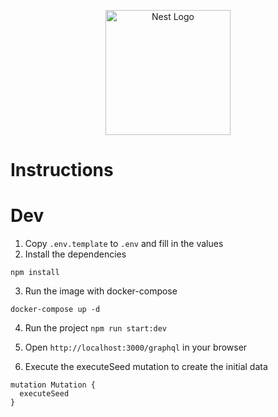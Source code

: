 <p align="center">
  <a href="http://nestjs.com/" target="blank"><img src="https://nestjs.com/img/logo-small.svg" width="200" alt="Nest Logo" /></a>
</p>

# Instructions

# Dev

1. Copy `.env.template` to `.env` and fill in the values
2. Install the dependencies
```
npm install
```
3. Run the image with docker-compose 
```
docker-compose up -d
```
4. Run the project
`npm run start:dev`
5. Open `http://localhost:3000/graphql` in your browser

6. Execute the executeSeed mutation to create the initial data
```
mutation Mutation {
  executeSeed
} 
```
